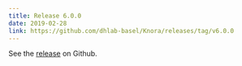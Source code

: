 ```yaml
---
title: Release 6.0.0
date: 2019-02-28
link: https://github.com/dhlab-basel/Knora/releases/tag/v6.0.0
---
```


See the
[release](https://github.com/dhlab-basel/Knora/releases/tag/v6.0.0) on Github.
